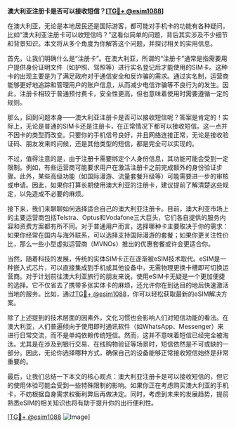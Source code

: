 **澳大利亚注册卡是否可以接收短信？[[TG💪+ @esim1088](https://t.me/s/esim1088)]**

在澳大利亚，无论是本地居民还是国际游客，都可能对手机卡的功能有各种疑问，比如“澳大利亚注册卡可以收短信吗？”这看似简单的问题，背后其实涉及不少细节和背景知识。本文将从多个角度为你解答这个问题，并探讨相关的实用信息。

首先，让我们明确什么是“注册卡”。在澳大利亚，所谓的“注册卡”通常是指需要用户提供身份证明文件（如护照、驾照等）进行实名登记后才能使用的SIM卡。这种卡的出现主要是为了满足政府对于通信安全和反诈骗的需求。通过实名制，运营商能够更好地追踪和管理用户的账户信息，从而减少电信诈骗等不良行为的发生。因此，注册卡相较于普通预付费卡，安全性更高，但也意味着使用时需要遵循一定的规则。

那么，回到问题本身——澳大利亚注册卡是否可以接收短信呢？答案是肯定的！实际上，无论是普通的SIM卡还是注册卡，在正常情况下都可以接收短信。这一点并不因卡的类型而改变。只要你的手机信号良好，并且网络连接正常，无论是接收验证码、朋友发来的问候，还是其他类型的短信，都是完全可以实现的。

不过，值得注意的是，由于注册卡需要绑定个人身份信息，其功能可能会受到一定限制。例如，有些运营商可能要求用户在激活注册卡之前完成额外的身份验证步骤。此外，某些高级功能（如国际漫游、流量套餐升级等）可能需要进一步的审核或申请。因此，如果你打算长期使用澳大利亚的注册卡，建议提前了解清楚这些规定，以免造成不必要的麻烦。

接下来，我们来聊聊如何选择适合自己的澳大利亚注册卡。目前，澳大利亚市场上的主要运营商包括Telstra、Optus和Vodafone三大巨头，它们各自提供的服务内容和资费方案都有所不同。对于普通用户而言，选择哪种卡主要取决于你的需求：如果你经常在国内与海外联系，可以选择支持国际漫游的套餐；如果你更关注性价比，那么一些小型虚拟运营商（MVNOs）推出的优惠套餐或许会更适合你。

当然，随着科技的发展，传统的实体SIM卡正在逐渐被eSIM技术取代。eSIM是一种嵌入式芯片，可以直接集成到手机或其他设备中，无需物理更换卡槽即可切换运营商。对于计划前往澳大利亚旅行的朋友来说，使用eSIM卡无疑是一个更加便捷的选择。它不仅省去了携带多张实体卡的麻烦，还允许你在到达目的地后快速激活当地的服务。比如，通过[TG💪+ @esim1088](https://t.me/s/esim1088)，你可以轻松获取最新的eSIM解决方案。

除了上述提到的技术层面的因素外，文化习惯也会影响人们对短信功能的看法。在澳大利亚，人们普遍倾向于使用即时通讯软件（如WhatsApp、Messenger）来进行日常交流，而不是单纯依赖传统短信。然而，这并不意味着短信已经完全被淘汰。尤其是在涉及到银行交易、在线购物验证等场景时，短信依然是不可或缺的一部分。因此，无论你选择哪种方式，确保自己的设备能够正常接收短信始终是非常重要的。

最后，让我们总结一下本文的核心观点：澳大利亚注册卡是可以接收短信的，但它的使用体验可能会受到一些特殊限制的影响。如果你正在考虑购买澳大利亚的手机卡，不妨根据自身需求权衡利弊后再做决定。同时，考虑到未来的发展趋势，提前熟悉eSIM的相关知识也将有助于提升你的出行便利性。

[[TG💪+ @esim1088](https://t.me/s/esim1088) ![Image](https://i.postimg.cc/4NQfJmqS/Snipaste-2025-05-13-00-14-12.png)]